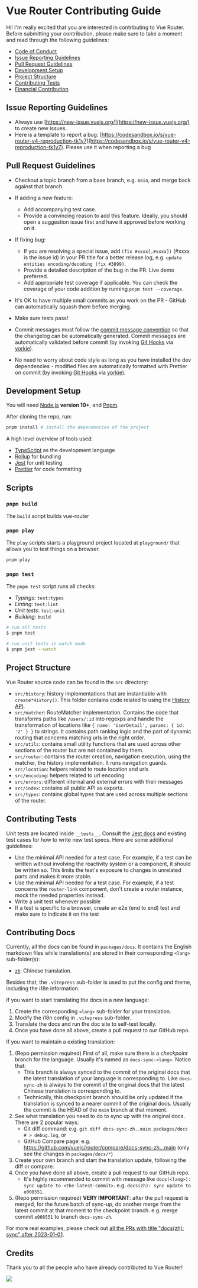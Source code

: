 # Vue Router Contributing Guide

Hi! I'm really excited that you are interested in contributing to Vue Router. Before submitting your contribution, please make sure to take a moment and read through the following guidelines:

- [Code of Conduct](https://github.com/vuejs/vue/blob/dev/.github/CODE_OF_CONDUCT.md)
- [Issue Reporting Guidelines](#issue-reporting-guidelines)
- [Pull Request Guidelines](#pull-request-guidelines)
- [Development Setup](#development-setup)
- [Project Structure](#project-structure)
- [Contributing Tests](#contributing-tests)
- [Financial Contribution](#financial-contribution)

## Issue Reporting Guidelines

- Always use [https://new-issue.vuejs.org/](https://new-issue.vuejs.org/) to create new issues.
- Here is a template to report a bug: [https://codesandbox.io/s/vue-router-v4-reproduction-tk1y7](https://codesandbox.io/s/vue-router-v4-reproduction-tk1y7). Please use it when reporting a bug

## Pull Request Guidelines

- Checkout a topic branch from a base branch, e.g. `main`, and merge back against that branch.

- If adding a new feature:

  - Add accompanying test case.
  - Provide a convincing reason to add this feature. Ideally, you should open a suggestion issue first and have it approved before working on it.

- If fixing bug:

  - If you are resolving a special issue, add `(fix #xxxx[,#xxxx])` (#xxxx is the issue id) in your PR title for a better release log, e.g. `update entities encoding/decoding (fix #3899)`.
  - Provide a detailed description of the bug in the PR. Live demo preferred.
  - Add appropriate test coverage if applicable. You can check the coverage of your code addition by running `pnpm test --coverage`.

- It's OK to have multiple small commits as you work on the PR - GitHub can automatically squash them before merging.

- Make sure tests pass!

- Commit messages must follow the [commit message convention](./commit-convention.md) so that the changelog can be automatically generated. Commit messages are automatically validated before commit (by invoking [Git Hooks](https://git-scm.com/docs/githooks) via [yorkie](https://github.com/yyx990803/yorkie)).

- No need to worry about code style as long as you have installed the dev dependencies - modified files are automatically formatted with Prettier on commit (by invoking [Git Hooks](https://git-scm.com/docs/githooks) via [yorkie](https://github.com/yyx990803/yorkie)).

## Development Setup

You will need [Node.js](http://nodejs.org) **version 10+**, and [Pnpm](https://pnpm.io/installation).

After cloning the repo, run:

```bash
pnpm install # install the dependencies of the project
```

A high level overview of tools used:

- [TypeScript](https://www.typescriptlang.org/) as the development language
- [Rollup](https://rollupjs.org) for bundling
- [Jest](https://jestjs.io/) for unit testing
- [Prettier](https://prettier.io/) for code formatting

## Scripts

### `pnpm build`

The `build` script builds vue-router

### `pnpm play`

The `play` scripts starts a playground project located at `playground/` that allows you to test things on a browser.

```bash
pnpm play
```

### `pnpm test`

The `pnpm test` script runs all checks:

- _Typings_: `test:types`
- _Linting_: `test:lint`
- _Unit tests_: `test:unit`
- _Building_: `build`

```bash
# run all tests
$ pnpm test

# run unit tests in watch mode
$ pnpm jest --watch
```

## Project Structure

Vue Router source code can be found in the `src` directory:

- `src/history`: history implementations that are instantiable with `create*History()`. This folder contains code related to using the [History API](https://developer.mozilla.org/en-US/docs/Web/API/History_API).
- `src/matcher`: RouteMatcher implementation. Contains the code that transforms paths like `/users/:id` into regexps and handle the transformation of locations like `{ name: 'UserDetail', params: { id: '2' } }` to strings. It contains path ranking logic and the part of dynamic routing that concerns matching urls in the right order.
- `src/utils`: contains small utility functions that are used across other sections of the router but are not contained by them.
- `src/router`: contains the router creation, navigation execution, using the matcher, the history implementation. It runs navigation guards.
- `src/location`: helpers related to route location and urls
- `src/encoding`: helpers related to url encoding
- `src/errors`: different internal and external errors with their messages
- `src/index`: contains all public API as exports.
- `src/types`: contains global types that are used across multiple sections of the router.

## Contributing Tests

Unit tests are located inside `__tests__`. Consult the [Jest docs](https://jestjs.io/docs/en/using-matchers) and existing test cases for how to write new test specs. Here are some additional guidelines:

- Use the minimal API needed for a test case. For example, if a test can be written without involving the reactivity system or a component, it should be written so. This limits the test's exposure to changes in unrelated parts and makes it more stable.
- Use the minimal API needed for a test case. For example, if a test concerns the `router-link` component, don't create a router instance, mock the needed properties instead.
- Write a unit test whenever possible
- If a test is specific to a browser, create an e2e (end to end) test and make sure to indicate it on the test

## Contributing Docs

Currently, all the docs can be found in `packages/docs`. It contains the English markdown files while translation(s) are stored in their corresponding `<lang>` sub-folder(s):

- [`zh`](https://github.com/vuejs/router/tree/main/packages/docs/zh): Chinese translation.

Besides that, the `.vitepress` sub-folder is used to put the config and theme, including the i18n information.

If you want to start translating the docs in a new language:

1. Create the corresponding `<lang>` sub-folder for your translation.
2. Modify the i18n config in `.vitepress` sub-folder.
3. Translate the docs and run the doc site to self-test locally.
4. Once you have done all above, create a pull request to our GitHub repo.

If you want to maintain a existing translation:

1. (Repo permission required) First of all, make sure there is a _checkpoint_ branch for the language. Usually it's named as `docs-sync-<lang>`. Notice that:
    - This branch is always synced to the commit of the original docs that the latest translation of your language is corresponding to. Like `docs-sync-zh` is always to the commit of the original docs that the latest Chinese translation is corresponding to.
    - Technically, this checkpoint branch should be only updated if the translation is synced to a nearer commit of the original docs. Usually the commit is the HEAD of the `main` branch at that moment.
2. See what translation you need to do to sync up with the original docs. There are 2 popular ways:
	  - Git diff command: e.g. `git diff docs-sync-zh..main packages/docs # > debug.log`, or
	  - GitHub Compare page: e.g. https://github.com/vuejs/router/compare/docs-sync-zh...main (only see the changes in `packages/docs/*`)
3. Create your own branch and start the translation update, following the diff or compare.
4. Once you have done all above, create a pull request to our GitHub repo.
    - It's highly recommended to commit with message like `docs(<lang>): sync update to <the-latest-commit>`. e.g. `docs(zh): sync update to e008551`.
5. (Repo permission required) **VERY IMPORTANT**: after the pull request is merged, for the future batch of sync-up, do another merge from the latest commit at that moment to the checkpoint branch. e.g. merge commit `e008551` to branch `docs-sync-zh`.

For more real examples, please check out [all the PRs with title "docs(zh): sync" after 2023-01-01](https://github.com/vuejs/router/pulls?q=is%3Apr+created%3A%3E2023-01-01+docs%28zh%29+sync).

## Credits

Thank you to all the people who have already contributed to Vue Router!

<a href="https://github.com/vuejs/router/graphs/contributors"><img src="https://opencollective.com/vuejs/contributors.svg?width=890" /></a>
